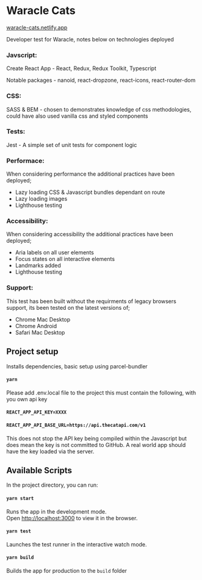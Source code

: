 # Waracle Cats

[waracle-cats.netlify.app](https://waracle-cats.netlify.app)

Developer test for Waracle, notes below on technologies deployed

### Javscript: 
Create React App - React, Redux, Redux Toolkit, Typescript

Notable packages - nanoid, react-dropzone, react-icons, react-router-dom

### CSS:
SASS & BEM - chosen to demonstrates knowledge of css methodologies, could have also used vanilla css and styled components

### Tests:
Jest - A simple set of unit tests for component logic

### Performace:
When considering performance the additional practices have been deployed;

- Lazy loading CSS & Javascript bundles dependant on route
- Lazy loading images
- Lighthouse testing

### Accessibility:
When considering accessibility the additional practices have been deployed;

- Aria labels on all user elements
- Focus states on all interactive elements
- Landmarks added
- Lighthouse testing

### Support:
This test has been built without the requirments of legacy browsers support, its been tested on the latest versions of;

- Chrome Mac Desktop
- Chrome Android
- Safari Mac Desktop

## Project setup
Installs dependencies, basic setup using parcel-bundler

#### `yarn`

Please add .env.local file to the project this must contain the following, with you own api key

#### `REACT_APP_API_KEY=XXXX`
#### `REACT_APP_API_BASE_URL=https://api.thecatapi.com/v1`

This does not stop the API key being compiled within the Javascript but does mean the key is not committed to GitHub. A real world app should have the key loaded via the server.

## Available Scripts

In the project directory, you can run:

#### `yarn start`

Runs the app in the development mode.<br />
Open [http://localhost:3000](http://localhost:3000) to view it in the browser.

#### `yarn test`

Launches the test runner in the interactive watch mode.

#### `yarn build`

Builds the app for production to the `build` folder
